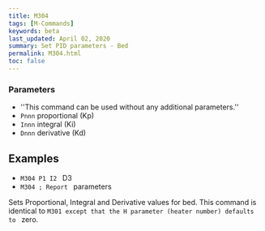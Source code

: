 ```yaml
---
title: M304
tags: [M-Commands] 
keywords: beta 
last_updated: April 02, 2020 
summary: Set PID parameters - Bed 
permalink: M304.html
toc: false 
---
```



### Parameters

* ''This command can be used without any additional parameters.''
* `Pnnn` proportional (Kp)
* `Innn` integral (Ki)
* `Dnnn` derivative (Kd)

## Examples

* ` M304 P1 I2  ` D3
* ` M304 ; Report  ` parameters

Sets Proportional, Integral and Derivative values for bed. This command is identical to ` M301 except that the H parameter (heater number) defaults to  ` zero.

